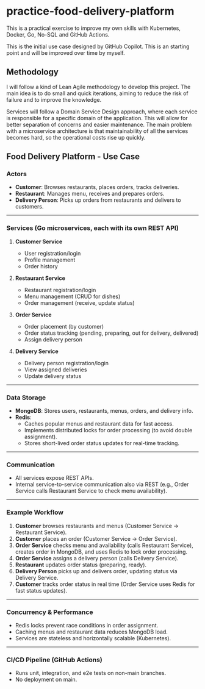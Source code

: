 # practice-food-delivery-platform

This is a practical exercise to improve my own skills with Kubernetes, Docker, Go, No-SQL and GitHub Actions.

This is the initial use case designed by GitHub Copilot. This is an starting point and will be improved over time by myself.

## Methodology

I will follow a kind of Lean Agile methodology to develop this project. The main idea is to do small and quick iterations, aiming to reduce the risk of failure and to improve the knowledge.

Services will follow a Domain Service Design approach, where each service is responsible for a specific domain of the application. This will allow for better separation of concerns and easier maintenance. The main problem with a microservice architecture is that maintainability of all the services becomes hard, so the operational costs rise up quickly.

## Food Delivery Platform - Use Case

### Actors

- **Customer**: Browses restaurants, places orders, tracks deliveries.
- **Restaurant**: Manages menu, receives and prepares orders.
- **Delivery Person**: Picks up orders from restaurants and delivers to customers.

---

### Services (Go microservices, each with its own REST API)

1. **Customer Service**
    - User registration/login
    - Profile management
    - Order history

2. **Restaurant Service**
    - Restaurant registration/login
    - Menu management (CRUD for dishes)
    - Order management (receive, update status)

3. **Order Service**
    - Order placement (by customer)
    - Order status tracking (pending, preparing, out for delivery, delivered)
    - Assign delivery person

4. **Delivery Service**
    - Delivery person registration/login
    - View assigned deliveries
    - Update delivery status

---

### Data Storage

- **MongoDB**: Stores users, restaurants, menus, orders, and delivery info.
- **Redis**:
    - Caches popular menus and restaurant data for fast access.
    - Implements distributed locks for order processing (to avoid double assignment).
    - Stores short-lived order status updates for real-time tracking.

---

### Communication

- All services expose REST APIs.
- Internal service-to-service communication also via REST (e.g., Order Service calls Restaurant Service to check menu availability).

---

### Example Workflow

1. **Customer** browses restaurants and menus (Customer Service → Restaurant Service).
2. **Customer** places an order (Customer Service → Order Service).
3. **Order Service** checks menu and availability (calls Restaurant Service), creates order in MongoDB, and uses Redis to lock order processing.
4. **Order Service** assigns a delivery person (calls Delivery Service).
5. **Restaurant** updates order status (preparing, ready).
6. **Delivery Person** picks up and delivers order, updating status via Delivery Service.
7. **Customer** tracks order status in real time (Order Service uses Redis for fast status updates).

---

### Concurrency & Performance

- Redis locks prevent race conditions in order assignment.
- Caching menus and restaurant data reduces MongoDB load.
- Services are stateless and horizontally scalable (Kubernetes).

---

### CI/CD Pipeline (GitHub Actions)

- Runs unit, integration, and e2e tests on non-main branches.
- No deployment on main.
